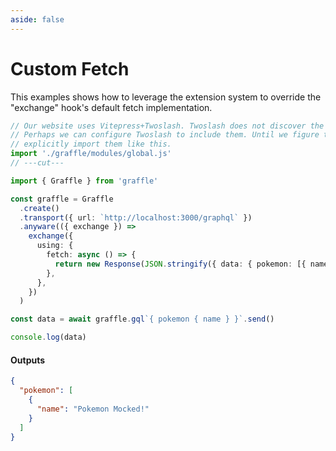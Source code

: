 ```yaml
---
aside: false
---
```


# Custom Fetch

This examples shows how to leverage the extension system to override the "exchange" hook's default fetch implementation.

<!-- dprint-ignore-start -->
```ts twoslash
// Our website uses Vitepress+Twoslash. Twoslash does not discover the generated Graffle modules.
// Perhaps we can configure Twoslash to include them. Until we figure that out, we have to
// explicitly import them like this.
import './graffle/modules/global.js'
// ---cut---

import { Graffle } from 'graffle'

const graffle = Graffle
  .create()
  .transport({ url: `http://localhost:3000/graphql` })
  .anyware(({ exchange }) =>
    exchange({
      using: {
        fetch: async () => {
          return new Response(JSON.stringify({ data: { pokemon: [{ name: `Pokemon Mocked!` }] } }))
        },
      },
    })
  )

const data = await graffle.gql`{ pokemon { name } }`.send()

console.log(data)
```
<!-- dprint-ignore-end -->

#### Outputs

<!-- dprint-ignore-start -->
```json
{
  "pokemon": [
    {
      "name": "Pokemon Mocked!"
    }
  ]
}
```
<!-- dprint-ignore-end -->
